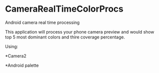 # CameraRealTimeColorProcs

Android camera real time processing

This application will process your phone camera preview
and would show top 5 most dominant colors and thire coverage percentage.

Using:

*Camera2

*Android palette
